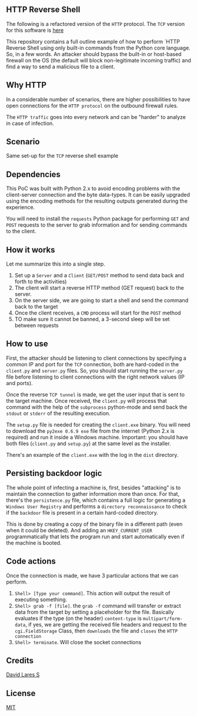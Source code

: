 ## HTTP Reverse Shell

The following is a refactored version of the `HTTP` protocol. The `TCP` version for this software is [here](https://github.com/davidlares/tcp-reverse-shell)

This repository contains a full outline example of how to perform `HTTP Reverse Shell using only built-in commands from the Python core language. So, in a few words. An attacker should bypass the built-in or host-based firewall on the OS (the default will block non-legitimate incoming traffic) and find a way to send a malicious file to a client.

## Why HTTP

In a considerable number of scenarios, there are higher possibilities to have open connections for the `HTTP protocol` on the outbound firewall rules.

The `HTTP traffic` goes into every network and can be "harder" to analyze in case of infection.  

## Scenario

Same set-up for the `TCP` reverse shell example

## Dependencies

This PoC was built with Python 2.x to avoid encoding problems with the client-server connection and the byte data-types. It can be easily upgraded using the encoding methods for the resulting outputs generated during the experience.

You will need to install the `requests` Python package for performing `GET` and `POST` requests to the server to grab information and for sending commands to the client.

## How it works

Let me summarize this into a single step.

1. Set up a `Server` and a `Client` (`GET/POST` method to send data back and forth to the activities)
2. The client will start a reverse HTTP method (GET request) back to the server.
3. On the server side, we are going to start a shell and send the command back to the target
4. Once the client receives, a `CMD` process will start for the `POST` method
5. TO make sure it cannot be banned, a 3-second sleep will be set between requests

## How to use

First, the attacker should be listening to client connections by specifying a common IP and port for the `TCP` connection, both are hard-coded in the `client.py` and `server.py` files. So, you should start running the `server.py` file before listening to client connections with the right network values (IP and ports).

Once the reverse `TCP tunnel` is made, we get the user input that is sent to the target machine. Once received, the `client.py` will process that command with the help of the `subprocess` python-mode and send back the `stdout` or `stderr` of the resulting execution.

The `setup.py` file is needed for creating the `client.exe` binary. You will need to download the `py2exe 0.6.9 exe` file from the internet (Python 2.x is required) and run it inside a Windows machine. Important: you should have both files (`client.py` and `setup.py`) at the same level as the installer.

There's an example of the `client.exe` with the log in the `dist` directory.

## Persisting backdoor logic

The whole point of infecting a machine is, first, besides "attacking" is to maintain the connection to gather information more than once. For that, there's the `persistence.py` file, which contains a full logic for generating a `Windows User Registry` and performs a `directory reconnaissance` to check if the `backdoor` file is present in a certain hard-coded directory.

This is done by creating a copy of the binary file in a different path (even when it could be deleted). And adding an `HKEY_CURRENT_USER` programmatically that lets the program run and start automatically even if the machine is booted.

## Code actions

Once the connection is made, we have 3 particular actions that we can perform.

1. `Shell> [Type your command]`. This action will output the result of executing something.
2. `Shell> grab -f [file]`. the `grab -f` command will transfer or extract data from the target by setting a placeholder for the file. Basically evaluates if the type (on the header) `content-type` is `multipart/form-data`, if yes, we are getting the received file headers and request to the `cgi.FieldStorage` Class, then `downloads` the file and `closes` the `HTTP connection`
3. `Shell> terminate`. Will close the socket connections

## Credits
[David Lares S](https://davidlares.com)

## License
[MIT](https://opensource.org/licenses/MIT)
